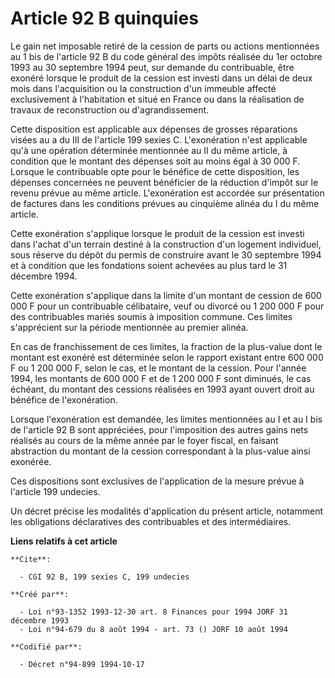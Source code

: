 # Article 92 B quinquies

Le gain net imposable retiré de la cession de parts ou actions mentionnées au 1 bis de l'article 92 B du code général des
impôts réalisée du 1er octobre 1993 au 30 septembre 1994 peut, sur demande du contribuable, être exonéré lorsque le produit
de la cession est investi dans un délai de deux mois dans l'acquisition ou la construction d'un immeuble affecté
exclusivement à l'habitation et situé en France ou dans la réalisation de travaux de reconstruction ou d'agrandissement.

Cette disposition est applicable aux dépenses de grosses réparations visées au a du III de l'article 199 sexies C.
L'exonération n'est applicable qu'à une opération déterminée mentionnée au II du même article, à condition que le montant des
dépenses soit au moins égal à 30 000 F. Lorsque le contribuable opte pour le bénéfice de cette disposition, les dépenses
concernées ne peuvent bénéficier de la réduction d'impôt sur le revenu prévue au même article. L'exonération est accordée sur
présentation de factures dans les conditions prévues au cinquième alinéa du I du même article.

Cette exonération s'applique lorsque le produit de la cession est investi dans l'achat d'un terrain destiné à la construction
d'un logement individuel, sous réserve du dépôt du permis de construire avant le 30 septembre 1994 et à condition que les
fondations soient achevées au plus tard le 31 décembre 1994.

Cette exonération s'applique dans la limite d'un montant de cession de 600 000 F pour un contribuable célibataire, veuf ou
divorcé ou 1 200 000 F pour des contribuables mariés soumis à imposition commune. Ces limites s'apprécient sur la période
mentionnée au premier alinéa.

En cas de franchissement de ces limites, la fraction de la plus-value dont le montant est exonéré est déterminée selon le
rapport existant entre 600 000 F ou 1 200 000 F, selon le cas, et le montant de la cession. Pour l'année 1994, les montants
de 600 000 F et de 1 200 000 F sont diminués, le cas échéant, du montant des cessions réalisées en 1993 ayant ouvert droit au
bénéfice de l'exonération.

Lorsque l'exonération est demandée, les limites mentionnées au I et au I bis de l'article 92 B sont appréciées, pour
l'imposition des autres gains nets réalisés au cours de la même année par le foyer fiscal, en faisant abstraction du montant
de la cession correspondant à la plus-value ainsi exonérée.

Ces dispositions sont exclusives de l'application de la mesure prévue à l'article 199 undecies.

Un décret précise les modalités d'application du présent article, notamment les obligations déclaratives des contribuables et
des intermédiaires.

**Liens relatifs à cet article**

	**Cite**:

	  - CGI 92 B, 199 sexies C, 199 undecies

	**Créé par**:

	  - Loi n°93-1352 1993-12-30 art. 8 Finances pour 1994 JORF 31 décembre 1993
	  - Loi n°94-679 du 8 août 1994 - art. 73 () JORF 10 août 1994

	**Codifié par**:

	  - Décret n°94-899 1994-10-17
